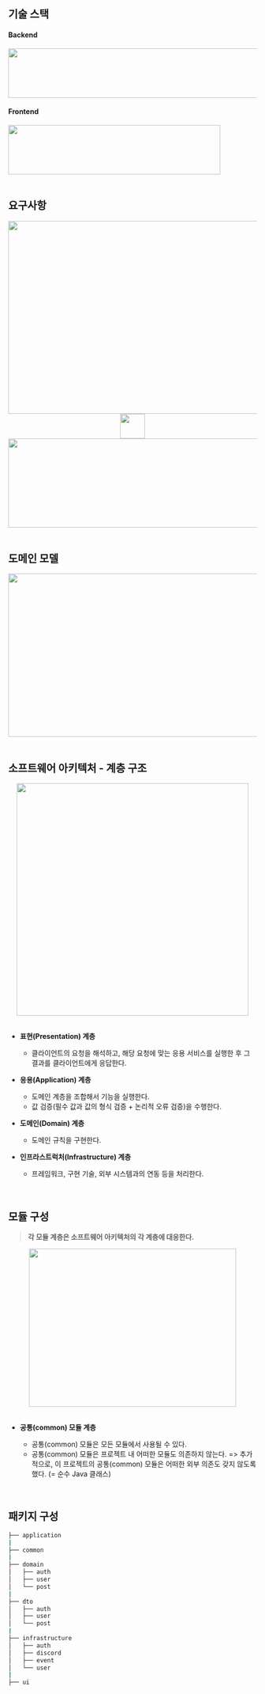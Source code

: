 ## 기술 스택
#### Backend
<img src="https://github.com/user-attachments/assets/2df0a4c8-23a7-4264-86e7-84015a9568f4" width="680" height="100">
    
#### Frontend
<img src="https://github.com/user-attachments/assets/c490fc2d-3ca2-4eaf-8ed8-f8637a3996b8" width="430" height="100">

<br>
<br>

## 요구사항
<div align="center">
    <img src="https://github.com/user-attachments/assets/64de2cc5-02fc-4f68-a10b-a115e6e6b56e" width="690" height="390">
</div>
<div align="center">
    <img src="https://github.com/user-attachments/assets/9bc54d08-b6b5-44c5-9700-c07131e5638f" width="50" height="50">
</div>
<div align="center">
    <img src="https://github.com/user-attachments/assets/9ec587f9-51c3-463f-b5fa-09c5453e159d" width="550" height="180">
</div>
<br>

## 도메인 모델
<div align="center">
    <img src="https://github.com/user-attachments/assets/94bec7be-d02d-40b4-b9a5-0577a9679540" width="780" height="330">
</div>

<br>

## 소프트웨어 아키텍처 - 계층 구조
<div align="center">
    <img src="https://github.com/user-attachments/assets/94f2049f-e07a-42b2-bc8a-102aaee871ad" width="470" height="470">
</div>
<br>

- **표현(Presentation) 계층**
  - 클라이언트의 요청을 해석하고, 해당 요청에 맞는 응용 서비스를 실행한 후 그 결과를 클라이언트에게 응답한다.
  
- **응용(Application) 계층**
  - 도메인 계층을 조합해서 기능을 실행한다.
  - 값 검증(필수 값과 값의 형식 검증​ + 논리적 오류 검증​)을 수행한다.
  
- **도메인(Domain) 계층**
  - 도메인 규칙을 구현한다.
  
- **인프라스트럭처(Infrastructure) 계층**
  - 프레임워크, 구현 기술, 외부 시스템과의 연동 등을 처리한다.
<br>

## 모듈 구성
> **각 모듈 계층은 소프트웨어 아키텍처의 각 계층에 대응한다.**
<div align="center">
    <img src="https://github.com/user-attachments/assets/e2bc3b03-2e3a-4c32-b393-15912fa258b7" width="420" height="320">
</div>

<br>

- **공통(common) 모듈 계층**

  - 공통(common) 모듈은 모든 모듈에서 사용될 수 있다.
  - 공통(common) 모듈은 프로젝트 내 어떠한 모듈도 의존하지 않는다. => 추가적으로, 이 프로젝트의 공통(common) 모듈은 어떠한 외부 의존도 갖지 않도록 했다. (= 순수 Java 클래스)

<br>

## 패키지 구성
```bash
├── application
|
├── common
|
├── domain
│   ├── auth
│   ├── user 
│   └── post 
|
├── dto
│   ├── auth
│   ├── user
│   └── post
|
├── infrastructure
│   ├── auth
│   ├── discord
│   ├── event
│   └── user
|
├── ui
``` 

